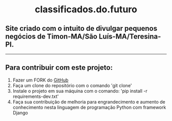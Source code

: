 <div align='center'><h1>classificados.do.futuro</h1></div>

<h2>Site criado com o intuito de divulgar pequenos negócios de Timon-MA/São Luís-MA/Teresina-PI.</h2>
<hr>

## Para contribuir com este projeto:
1) Fazer um FORK do [GitHub](https://github.com/GetulioCastro/classificados.do.futuro)
2) Faça um clone do repositório com o comando 'git clone'
3) Instale o projeto em sua máquina com o comando: 'pip install -r requirements-dev.txt'
4) Faça sua contribuição de melhoria para engrandecimento e aumento de conhecimento nesta linguagem de programação Python com framework Django


